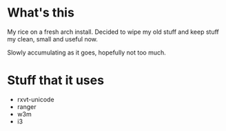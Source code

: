 # What's this
My rice on a fresh arch install. Decided to wipe my old stuff and keep stuff my clean, small and useful now.

Slowly accumulating as it goes, hopefully not too much.

# Stuff that it uses
- rxvt-unicode
- ranger
- w3m
- i3
